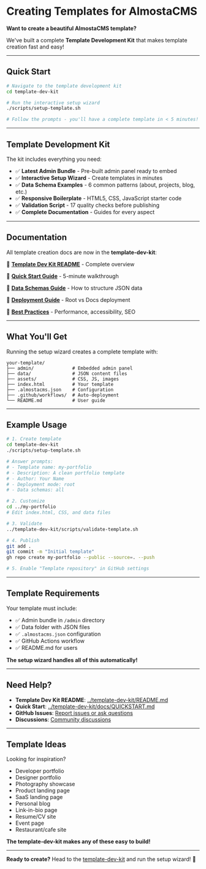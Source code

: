 # Creating Templates for AlmostaCMS

**Want to create a beautiful AlmostaCMS template?**

We've built a complete **Template Development Kit** that makes template creation fast and easy!

---

## Quick Start

```bash
# Navigate to the template development kit
cd template-dev-kit

# Run the interactive setup wizard
./scripts/setup-template.sh

# Follow the prompts - you'll have a complete template in < 5 minutes!
```

---

## Template Development Kit

The kit includes everything you need:

- ✅ **Latest Admin Bundle** - Pre-built admin panel ready to embed
- ✅ **Interactive Setup Wizard** - Create templates in minutes
- ✅ **Data Schema Examples** - 6 common patterns (about, projects, blog, etc.)
- ✅ **Responsive Boilerplate** - HTML5, CSS, JavaScript starter code
- ✅ **Validation Script** - 17 quality checks before publishing
- ✅ **Complete Documentation** - Guides for every aspect

---

## Documentation

All template creation docs are now in the **template-dev-kit**:

📖 **[Template Dev Kit README](../template-dev-kit/README.md)** - Complete overview

📖 **[Quick Start Guide](../template-dev-kit/docs/QUICKSTART.md)** - 5-minute walkthrough

📖 **[Data Schemas Guide](../template-dev-kit/docs/DATA_SCHEMAS.md)** - How to structure JSON data

📖 **[Deployment Guide](../template-dev-kit/docs/DEPLOYMENT.md)** - Root vs Docs deployment

📖 **[Best Practices](../template-dev-kit/docs/BEST_PRACTICES.md)** - Performance, accessibility, SEO

---

## What You'll Get

Running the setup wizard creates a complete template with:

```
your-template/
├── admin/              # Embedded admin panel
├── data/               # JSON content files
├── assets/             # CSS, JS, images
├── index.html          # Your template
├── .almostacms.json    # Configuration
├── .github/workflows/  # Auto-deployment
└── README.md           # User guide
```

---

## Example Usage

```bash
# 1. Create template
cd template-dev-kit
./scripts/setup-template.sh

# Answer prompts:
# - Template name: my-portfolio
# - Description: A clean portfolio template
# - Author: Your Name
# - Deployment mode: root
# - Data schemas: all

# 2. Customize
cd ../my-portfolio
# Edit index.html, CSS, and data files

# 3. Validate
../template-dev-kit/scripts/validate-template.sh

# 4. Publish
git add .
git commit -m "Initial template"
gh repo create my-portfolio --public --source=. --push

# 5. Enable "Template repository" in GitHub settings
```

---

## Template Requirements

Your template must include:

- ✅ Admin bundle in `/admin` directory
- ✅ Data folder with JSON files
- ✅ `.almostacms.json` configuration
- ✅ GitHub Actions workflow
- ✅ README.md for users

**The setup wizard handles all of this automatically!**

---

## Need Help?

- **Template Dev Kit README**: [../template-dev-kit/README.md](../template-dev-kit/README.md)
- **Quick Start**: [../template-dev-kit/docs/QUICKSTART.md](../template-dev-kit/docs/QUICKSTART.md)
- **GitHub Issues**: [Report issues or ask questions](https://github.com/almostacms/almost-a-cms/issues)
- **Discussions**: [Community discussions](https://github.com/almostacms/almost-a-cms/discussions)

---

## Template Ideas

Looking for inspiration?

- Developer portfolio
- Designer portfolio
- Photography showcase
- Product landing page
- SaaS landing page
- Personal blog
- Link-in-bio page
- Resume/CV site
- Event page
- Restaurant/cafe site

**The template-dev-kit makes any of these easy to build!**

---

**Ready to create?** Head to the [template-dev-kit](../template-dev-kit/) and run the setup wizard! 🚀
